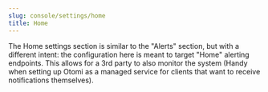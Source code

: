 ```yaml
---
slug: console/settings/home
title: Home
---
```


The Home settings section is similar to the "Alerts" section, but with a different intent: the configuration here is meant to target "Home" alerting endpoints. This allows for a 3rd party to also monitor the system (Handy when setting up Otomi as a managed service for clients that want to receive notifications themselves).

